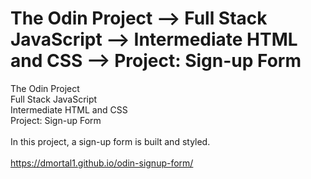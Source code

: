 # The Odin Project ⟶ Full Stack JavaScript ⟶ Intermediate HTML and CSS ⟶ Project: Sign-up Form
The Odin Project<br>
Full Stack JavaScript<br>
Intermediate HTML and CSS<br>
Project: Sign-up Form<br>
<br>
In this project, a sign-up form is built and styled.<br>
<br>
https://dmortal1.github.io/odin-signup-form/